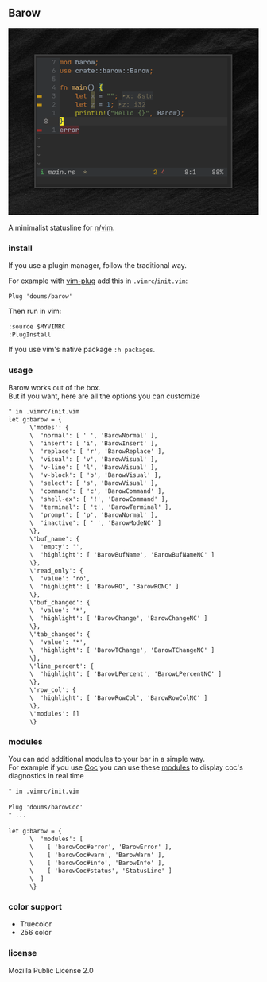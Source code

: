 ## Barow

![barow](./img/barow.png)

A minimalist statusline for [n](https://neovim.io/)/[vim](https://www.vim.org/).

### install
If you use a plugin manager, follow the traditional way.

For example with [vim-plug](https://github.com/junegunn/vim-plug) add this in `.vimrc`/`init.vim`:
```
Plug 'doums/barow'
```

Then run in vim:
```
:source $MYVIMRC
:PlugInstall
```
If you use vim's native package `:h packages`.

### usage
Barow works out of the box.\
But if you want, here are all the options you can customize
```
" in .vimrc/init.vim
let g:barow = {
      \'modes': {
      \  'normal': [ ' ', 'BarowNormal' ],
      \  'insert': [ 'i', 'BarowInsert' ],
      \  'replace': [ 'r', 'BarowReplace' ],
      \  'visual': [ 'v', 'BarowVisual' ],
      \  'v-line': [ 'l', 'BarowVisual' ],
      \  'v-block': [ 'b', 'BarowVisual' ],
      \  'select': [ 's', 'BarowVisual' ],
      \  'command': [ 'c', 'BarowCommand' ],
      \  'shell-ex': [ '!', 'BarowCommand' ],
      \  'terminal': [ 't', 'BarowTerminal' ],
      \  'prompt': [ 'p', 'BarowNormal' ],
      \  'inactive': [ ' ', 'BarowModeNC' ]
      \},
      \'buf_name': {
      \  'empty': '',
      \  'highlight': [ 'BarowBufName', 'BarowBufNameNC' ]
      \},
      \'read_only': {
      \  'value': 'ro',
      \  'highlight': [ 'BarowRO', 'BarowRONC' ]
      \},
      \'buf_changed': {
      \  'value': '*',
      \  'highlight': [ 'BarowChange', 'BarowChangeNC' ]
      \},
      \'tab_changed': {
      \  'value': '*',
      \  'highlight': [ 'BarowTChange', 'BarowTChangeNC' ]
      \},
      \'line_percent': {
      \  'highlight': [ 'BarowLPercent', 'BarowLPercentNC' ]
      \},
      \'row_col': {
      \  'highlight': [ 'BarowRowCol', 'BarowRowColNC' ]
      \},
      \'modules': []
      \}
```

### modules
You can add additional modules to your bar in a simple way.\
For example if you use [Coc](https://github.com/neoclide/coc.nvim) you can use these [modules](https://github.com/doums/barowCoc) to display coc's diagnostics in real time
```
" in .vimrc/init.vim

Plug 'doums/barowCoc'
" ...

let g:barow = {
      \  'modules': [
      \    [ 'barowCoc#error', 'BarowError' ],
      \    [ 'barowCoc#warn', 'BarowWarn' ],
      \    [ 'barowCoc#info', 'BarowInfo' ],
      \    [ 'barowCoc#status', 'StatusLine' ]
      \  ]
      \}
```

### color support
- Truecolor
- 256 color

### license
Mozilla Public License 2.0
